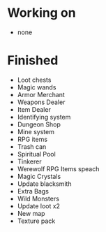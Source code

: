 # Working on
 - none

# Finished
 - Loot chests
 - Magic wands
 - Armor Merchant
 - Weapons Dealer
 - Item Dealer
 - Identifying system
 - Dungeon Shop
 - Mine system
 - RPG items
 - Trash can
 - Spiritual Pool
 - Tinkerer
 - Werewolf RPG Items speach
 - Magic Crystals
 - Update blacksmith
 - Extra Bags
 - Wild Monsters
 - Update loot x2
 - New map
 - Texture pack
